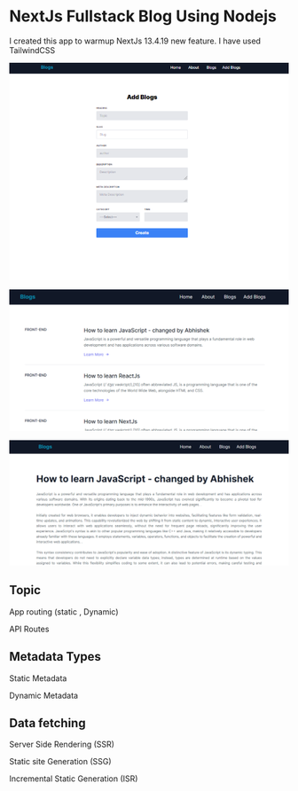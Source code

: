 # NextJs Fullstack Blog Using Nodejs

I created this app to warmup NextJs 13.4.19 new feature.
I have used TailwindCSS

![AddBlog Page](public/images/AddBlogs.png)

![Blogs](public/images/blogs.png)

![Blog Details Page](public/images/blogsdetails.png)

## Topic

App routing (static , Dynamic)

API Routes

## Metadata Types

Static Metadata

Dynamic Metadata

## Data fetching

Server Side Rendering (SSR)

Static site Generation (SSG)

Incremental Static Generation (ISR)
